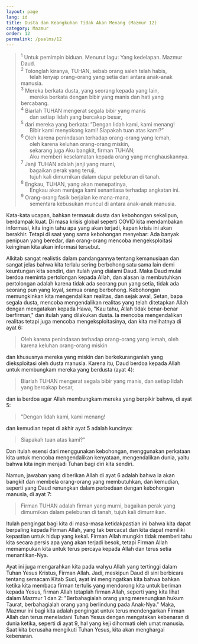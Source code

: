 ```yaml
---
layout: page
lang: id
title: Dusta dan Keangkuhan Tidak Akan Menang (Mazmur 12)
category: Mazmur
order: 12
permalink: /psalms/12
---
```


><sup>1</sup> Untuk pemimpin biduan. Menurut lagu: Yang kedelapan. Mazmur Daud.<br />
<sup>2</sup> Tolonglah kiranya, TUHAN, sebab orang saleh telah habis,<br />
&nbsp;&nbsp;&nbsp;&nbsp;&nbsp;&nbsp;telah lenyap orang-orang yang setia dari antara anak-anak manusia.<br />
<sup>3</sup> Mereka berkata dusta, yang seorang kepada yang lain,<br />
&nbsp;&nbsp;&nbsp;&nbsp;&nbsp;&nbsp;mereka berkata dengan bibir yang manis dan hati yang bercabang.<br />
<sup>4</sup> Biarlah TUHAN mengerat segala bibir yang manis<br />
&nbsp;&nbsp;&nbsp;&nbsp;&nbsp;&nbsp;dan setiap lidah yang bercakap besar,<br />
<sup>5</sup> dari mereka yang berkata: ”Dengan lidah kami, kami menang!<br />
&nbsp;&nbsp;&nbsp;&nbsp;&nbsp;&nbsp;Bibir kami menyokong kami! Siapakah tuan atas kami?”<br />
<sup>6</sup> Oleh karena penindasan terhadap orang-orang yang lemah,<br />
&nbsp;&nbsp;&nbsp;&nbsp;&nbsp;&nbsp;oleh karena keluhan orang-orang miskin,<br />
&nbsp;&nbsp;&nbsp;&nbsp;&nbsp;&nbsp;sekarang juga Aku bangkit, firman TUHAN;<br />
&nbsp;&nbsp;&nbsp;&nbsp;&nbsp;&nbsp;Aku memberi keselamatan kepada orang yang menghauskannya.<br />
<sup>7</sup> Janji TUHAN adalah janji yang murni,<br />
&nbsp;&nbsp;&nbsp;&nbsp;&nbsp;&nbsp;bagaikan perak yang teruji,<br />
&nbsp;&nbsp;&nbsp;&nbsp;&nbsp;&nbsp;tujuh kali dimurnikan dalam dapur peleburan di tanah.<br />
<sup>8</sup> Engkau, TUHAN, yang akan menepatinya,<br />
&nbsp;&nbsp;&nbsp;&nbsp;&nbsp;&nbsp;Engkau akan menjaga kami senantiasa terhadap angkatan ini.<br />
<sup>9</sup> Orang-orang fasik berjalan ke mana-mana,<br />
&nbsp;&nbsp;&nbsp;&nbsp;&nbsp;&nbsp;sementara kebusukan muncul di antara anak-anak manusia.

Kata-kata ucapan, bahkan termasuk dusta dan kebohongan sekalipun, berdampak kuat. Di masa krisis global seperti COVID kita mendambakan informasi, kita ingin tahu apa yang akan terjadi, kapan krisis ini akan berakhir. Tetapi di saat yang sama kebohongan menyebar: Ada banyak penipuan yang beredar, dan orang-orang mencoba mengeksploitasi keinginan kita akan informasi tersebut.

Alkitab sangat realistis dalam pandangannya tentang kemanusiaan dan sangat jelas bahwa kita terlalu sering berbohong satu sama lain demi keuntungan kita sendiri, dan itulah yang dialami Daud. Maka Daud mulai berdoa meminta pertolongan kepada Allah, dan alasan ia membutuhkan pertolongan adalah karena tidak ada seorang pun yang setia, tidak ada seorang pun yang loyal, semua orang berbohong. Kebohongan memungkinkan kita mengendalikan realitas, dan sejak awal, Setan, bapa segala dusta, mencoba mengendalikan realitas yang telah ditetapkan Allah dengan mengatakan kepada Hawa, "Kau tahu, Allah tidak benar-benar berfirman," dan itulah yang dilakukan dusta. Ia mencoba mengendalikan realitas tetapi juga mencoba mengeksploitasinya, dan kita melihatnya di ayat 6:

> Oleh karena penindasan terhadap orang-orang yang lemah, oleh karena keluhan orang-orang miskin

dan khususnya mereka yang miskin dan berkekuranganlah yang dieksploitasi oleh dusta manusia. Karena itu, Daud berdoa kepada Allah untuk membungkam mereka yang berdusta (ayat 4):

> Biarlah TUHAN mengerat segala bibir yang manis, dan setiap lidah yang bercakap besar,

dan ia berdoa agar Allah membungkam mereka yang berpikir bahwa, di ayat 5:

> ”Dengan lidah kami, kami menang!

dan kemudian tepat di akhir ayat 5 adalah kuncinya:

> Siapakah tuan atas kami?"

Dan itulah esensi dari menggunakan kebohongan, menggunakan perkataan kita untuk mencoba mengendalikan kenyataan, mengendalikan dunia, yaitu bahwa kita ingin menjadi Tuhan bagi diri kita sendiri.

Namun, jawaban yang diberikan Allah di ayat 6 adalah bahwa Ia akan bangkit dan membela orang-orang yang membutuhkan, dan kemudian, seperti yang Daud renungkan dalam perbedaan dengan kebohongan manusia, di ayat 7:

> Firman TUHAN adalah firman yang murni, bagaikan perak yang dimurnikan dalam peleburan di tanah, tujuh kali dimurnikan.

Itulah pengingat bagi kita di masa-masa ketidakpastian ini bahwa kita dapat berpaling kepada Firman Allah, yang tak bercacat dan kita dapat memiliki kepastian untuk hidup yang kekal. Firman Allah mungkin tidak memberi tahu kita secara persis apa yang akan terjadi besok, tetapi Firman Allah memampukan kita untuk terus percaya kepada Allah dan terus setia menantikan-Nya.

Ayat ini juga mengarahkan kita pada wahyu Allah yang tertinggi dalam Tuhan Yesus Kristus, Firman Allah. Jadi, meskipun Daud di sini berbicara tentang semacam Kitab Suci, ayat ini mengingatkan kita bahwa bahkan ketika kita membaca firman tertulis yang mendorong kita untuk beriman kepada Yesus, firman Allah tetaplah firman Allah, seperti yang kita lihat dalam Mazmur 1 dan 2: "Berbahagialah orang yang merenungkan hukum Taurat, berbahagialah orang yang berlindung pada Anak-Nya." Maka, Mazmur ini bagi kita adalah pengingat untuk terus mendengarkan Firman Allah dan terus meneladani Tuhan Yesus dengan mengatakan kebenaran di dunia ketika, seperti di ayat 9, hal yang keji dihormati oleh umat manusia. Saat kita berusaha mengikuti Tuhan Yesus, kita akan menghargai kebenaran.
